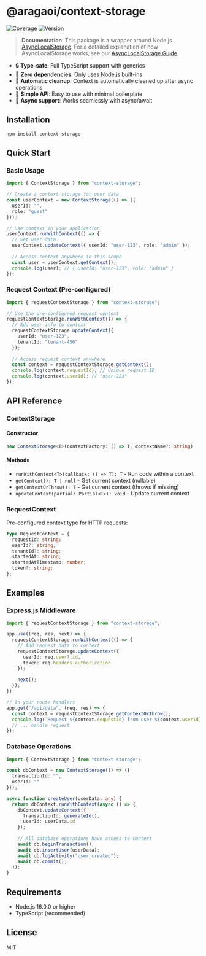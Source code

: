 # @aragaoi/context-storage

[![Coverage](https://img.shields.io/badge/coverage-100%25-brightgreen.svg)](https://github.com/seachegue/context-storage) [![Version](https://img.shields.io/npm/v/@aragaoi/context-storage.svg)](https://www.npmjs.com/package/@aragaoi/context-storage)

> **Documentation**: This package is a wrapper around Node.js [AsyncLocalStorage](https://nodejs.org/download/release/v18.17.1/docs/api/async_context.html). For a detailed explanation of how AsyncLocalStorage works, see our [AsyncLocalStorage Guide](./ASYNC_STORAGE_GUIDE.md).
- 🔒 **Type-safe**: Full TypeScript support with generics
- 🚀 **Zero dependencies**: Only uses Node.js built-ins
- 🧹 **Automatic cleanup**: Context is automatically cleaned up after async operations
- 🎯 **Simple API**: Easy to use with minimal boilerplate
- 🔄 **Async support**: Works seamlessly with async/await

## Installation

```bash
npm install context-storage
```

## Quick Start

### Basic Usage

```typescript
import { ContextStorage } from "context-storage";

// Create a context storage for user data
const userContext = new ContextStorage(() => ({
  userId: "",
  role: "guest"
}));

// Use context in your application
userContext.runWithContext(() => {
  // Set user data
  userContext.updateContext({ userId: "user-123", role: "admin" });
  
  // Access context anywhere in this scope
  const user = userContext.getContext();
  console.log(user); // { userId: "user-123", role: "admin" }
});
```

### Request Context (Pre-configured)

```typescript
import { requestContextStorage } from "context-storage";

// Use the pre-configured request context
requestContextStorage.runWithContext(() => {
  // Add user info to context
  requestContextStorage.updateContext({
    userId: "user-123",
    tenantId: "tenant-456"
  });
  
  // Access request context anywhere
  const context = requestContextStorage.getContext();
  console.log(context.requestId); // Unique request ID
  console.log(context.userId); // "user-123"
});
```

## API Reference

### ContextStorage<T>

#### Constructor
```typescript
new ContextStorage<T>(contextFactory: () => T, contextName?: string)
```

#### Methods

- `runWithContext<T>(callback: () => T): T` - Run code within a context
- `getContext(): T | null` - Get current context (nullable)
- `getContextOrThrow(): T` - Get current context (throws if missing)
- `updateContext(partial: Partial<T>): void` - Update current context

### RequestContext

Pre-configured context type for HTTP requests:

```typescript
type RequestContext = {
  requestId: string;
  userId?: string;
  tenantId?: string;
  startedAt: string;
  startedAtTimestamp: number;
  token?: string;
};
```

## Examples

### Express.js Middleware

```typescript
import { requestContextStorage } from "context-storage";

app.use((req, res, next) => {
  requestContextStorage.runWithContext(() => {
    // Add request data to context
    requestContextStorage.updateContext({
      userId: req.user?.id,
      token: req.headers.authorization
    });
    
    next();
  });
});

// In your route handlers
app.get("/api/data", (req, res) => {
  const context = requestContextStorage.getContextOrThrow();
  console.log(`Request ${context.requestId} from user ${context.userId}`);
  // ... handle request
});
```

### Database Operations

```typescript
import { ContextStorage } from "context-storage";

const dbContext = new ContextStorage(() => ({
  transactionId: "",
  userId: ""
}));

async function createUser(userData: any) {
  return dbContext.runWithContext(async () => {
    dbContext.updateContext({
      transactionId: generateId(),
      userId: userData.id
    });
    
    // All database operations have access to context
    await db.beginTransaction();
    await db.insertUser(userData);
    await db.logActivity("user_created");
    await db.commit();
  });
}
```

## Requirements

- Node.js 16.0.0 or higher
- TypeScript (recommended)

## License

MIT
